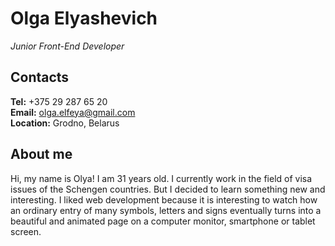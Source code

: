 # Olga Elyashevich
*Junior Front-End Developer*

## Contacts
**Tel:** +375 29 287 65 20\
**Email:** olga.elfeya@gmail.com\
**Location:** Grodno, Belarus

## About me
Hi, my name is Olya! I am 31 years old. I currently work in the field of visa issues of the Schengen countries. But I decided to learn something new and interesting.
I liked web development because it is interesting to watch how an ordinary entry of many symbols, letters and signs eventually turns into a beautiful and animated page on a computer monitor, smartphone or tablet screen.
